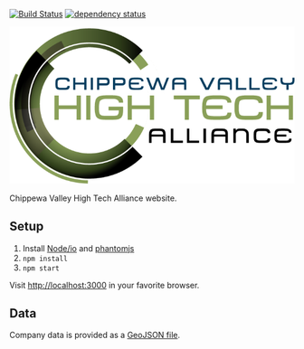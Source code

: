 [![Build Status](https://jenkins.adc4gis.com/buildStatus/icon?job=cvhta-web)](https://jenkins.adc4gis.com/job/cvhta-web/) [![dependency status](https://img.shields.io/david/applieddataconsultants/cvhta-web.svg?style=flat)](https://david-dm.org/wavded/io-barcode)

![Logo](clientapp/images/logo.png)

Chippewa Valley High Tech Alliance website.

## Setup

1. Install [Node/io](https://iojs.org) and [phantomjs](http://phantomjs.org)
2. `npm install`
3. `npm start`

Visit [http://localhost:3000](http://localhost:3000) in your favorite browser.

## Data

Company data is provided as a [GeoJSON file](clientapp/members.json).
